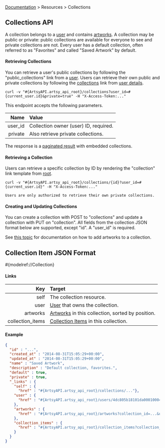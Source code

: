 [Documentation](/docs) &gt; Resources &gt; Collections

## Collections API

A collection belongs to a [user](/docs/users) and contains [artworks](/docs/artworks). A collection may be public or private: public collections are available for everyone to see and private collections are not. Every user has a default collection, often referred to as "Favorites" and called "Saved Artwork" by default.

#### Retrieving Collections

You can retrieve a user's public collections by following the "public\_collections" link from a [user](/docs/users). Users can retrieve their own public and private collections by following the [collections](#{ArtsyAPI.artsy_api_root}/collections) link from [user details](/docs/user_details).

```
curl -v "#{ArtsyAPI.artsy_api_root}/collections?user_id=#{current_user.id}&private=true" -H "X-Access-Token:..."
```

This endpoint accepts the following parameters.

Name       | Value                                 |
----------:|:--------------------------------------|
user_id    | Collection owner (user) ID, required. |
private    | Also retrieve private collections.    |

The response is a [paginated result](/docs/pagination) with embedded collections.

#### Retrieving a Collection

Users can retrieve a specific collection by ID by rendering the "collection" link template from [root](#{ArtsyAPI.artsy_api_root}).

```
curl -v "#{ArtsyAPI.artsy_api_root}/collections/{id}?user_id=#{current_user.id}" -H "X-Access-Token:..."
```

``` alert[danger]
Users are only authorized to retrieve their own private collections.
```

#### Creating and Updating Collections

You can create a collection with POST to "collections" and update a collection with PUT on "collection". All fields from the collection JSON format below are supported, except "id". A "user\_id" is required.

See [this topic](/docs/collection_items) for documentation on how to add artworks to a collection.

## Collection Item JSON Format

#{modelref://Collection}

#### Links

Key               | Target                                                             |
-----------------:|:-------------------------------------------------------------------|
self              | The collection resource.                                           |
user              | [User](/docs/users) that owns the collection.                      |
artworks          | [Artworks](/docs/artworks) in this collection, sorted by position. |
collection\_items | [Collection Items](/docs/collection_items) in this collection.     |

#### Example

``` json
{
  "id" : "...",
  "created_at" : "2014-08-31T15:05:29+00:00",
  "updated_at" : "2014-08-31T15:05:29+00:00",
  "name" : "Saved Artwork",
  "description" : "Default collection, favorites.",
  "default" : true,
  "private" : true,
  "_links" : {
    "self" : {
      "href" : "#{ArtsyAPI.artsy_api_root}/collections/..."},
    "user" : {
      "href" : "#{ArtsyAPI.artsy_api_root}/users/4dc805b18101da0001000489"
    },
    "artworks" : {
      "href" : "#{ArtsyAPI.artsy_api_root}/artworks?collection_id=...&user_id=..."
    },
    "collection_items" : {
      "href" : "#{ArtsyAPI.artsy_api_root}/collection_items?collection_id=...&user_id=..."
    }
  }
}
```
